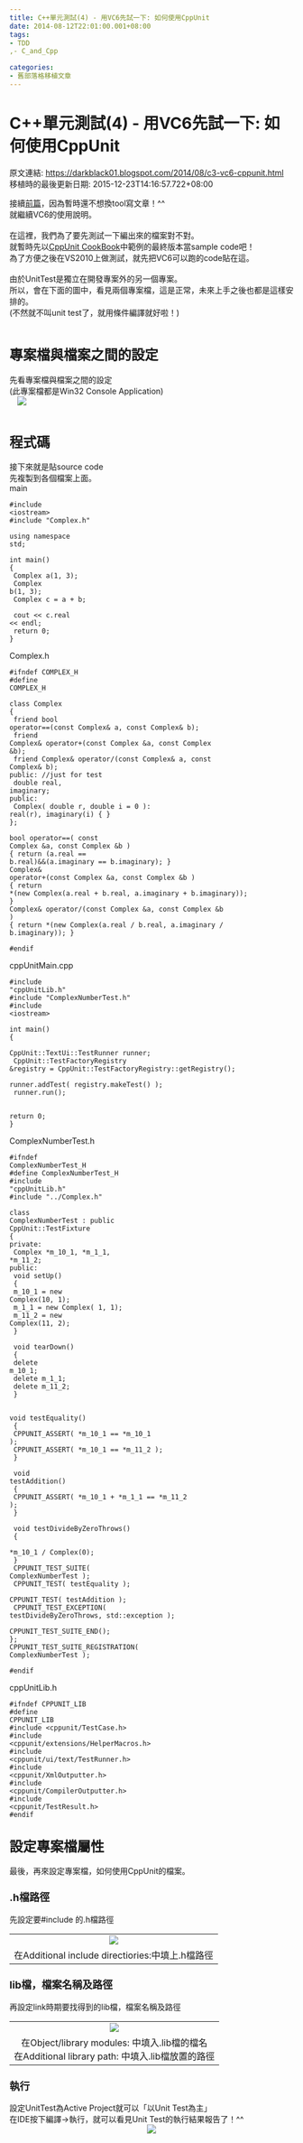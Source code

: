 ```yaml
---
title: C++單元測試(4) - 用VC6先試一下: 如何使用CppUnit
date: 2014-08-12T22:01:00.001+08:00
tags: 
- TDD
,- C_and_Cpp

categories:
- 舊部落格移植文章
---
```


# C++單元測試(4) - 用VC6先試一下: 如何使用CppUnit

原文連結: https://darkblack01.blogspot.com/2014/08/c3-vc6-cppunit.html
移植時的最後更新日期: 2015-12-23T14:16:57.722+08:00

接續<a href="http://darkblack01.blogspot.tw/2014/08/c2-cppunit.html">前篇</a>，因為暫時還不想換tool寫文章！^^<br />就繼續VC6的使用說明。<br /><br />在這裡，我們為了要先測試一下編出來的檔案對不對。<br />就暫時先以<a href="http://cppunit.sourceforge.net/doc/1.8.0/cppunit_cookbook.html">CppUnit CookBook</a>中範例的最終版本當sample code吧！<br />為了方便之後在VS2010上做測試，就先把VC6可以跑的code貼在這。<br /><br />由於UnitTest是獨立在開發專案外的另一個專案。<br />所以，會在下面的圖中，看見兩個專案檔，這是正常，未來上手之後也都是這樣安排的。<br />(不然就不叫unit test了，就用條件編譯就好啦！)<br /><br /><h2><span style="font-size: x-large;">專案檔與檔案之間的設定</span></h2>先看專案檔與檔案之間的設定<br />(此專案檔都是Win32 Console Application)<br /><div class="separator" style="clear: both; text-align: left;"><a href="http://4.bp.blogspot.com/-3NN1sUJK64g/U-oZYLUSkDI/AAAAAAAAHac/iLoMKn2kDpQ/s1600/files_in_proj.png" imageanchor="1" style="margin-left: 1em; margin-right: 1em;"><img border="0" src="http://4.bp.blogspot.com/-3NN1sUJK64g/U-oZYLUSkDI/AAAAAAAAHac/iLoMKn2kDpQ/s1600/files_in_proj.png" /></a></div><br /><h2><span style="font-size: x-large;">程式碼</span></h2>接下來就是貼source code<br />先複製到各個檔案上面。<br />main <br /><pre class="prettyprint"><code>#include &lt;iostream&gt;<br />#include "Complex.h"<br /><br />using namespace std;<br /><br />int main()<br />{<br />    Complex a(1, 3);<br />    Complex b(1, 3);<br />    Complex c = a + b;<br /><br />    cout &lt;&lt; c.real &lt;&lt; endl;<br />    return 0;<br />}</code></pre>Complex.h <br /><pre class="prettyprint"><code>#ifndef COMPLEX_H<br />#define COMPLEX_H<br /><br />class Complex<br />{ <br />    friend bool operator==(const Complex&amp; a, const Complex&amp; b);<br />    friend Complex&amp; operator+(const Complex &amp;a, const Complex &amp;b);<br />    friend Complex&amp; operator/(const Complex&amp; a, const Complex&amp; b);<br />public:  //just for test<br />    double real, imaginary;<br />public:<br />    Complex( double r, double i = 0 ): real(r), imaginary(i) { }<br />};<br /><br />bool operator==( const Complex &amp;a, const Complex &amp;b )<br />{ return (a.real == b.real)&amp;&amp;(a.imaginary == b.imaginary); }<br />Complex&amp; operator+(const Complex &amp;a, const Complex &amp;b )<br />{ return *(new Complex(a.real + b.real, a.imaginary + b.imaginary)); }<br />Complex&amp; operator/(const Complex &amp;a, const Complex &amp;b )<br />{ return *(new Complex(a.real / b.real, a.imaginary / b.imaginary)); }<br /><br />#endif</code></pre>cppUnitMain.cpp <br /><pre class="prettyprint"><code>#include "cppUnitLib.h"<br />#include "ComplexNumberTest.h"<br />#include &lt;iostream&gt;<br /><br />int main()<br />{<br />    CppUnit::TextUi::TestRunner runner;<br />    CppUnit::TestFactoryRegistry &amp;registry = CppUnit::TestFactoryRegistry::getRegistry();<br />    runner.addTest( registry.makeTest() );<br />    runner.run();<br /><br />    return 0;<br />}</code></pre>ComplexNumberTest.h <br /><pre class="prettyprint"><code>#ifndef ComplexNumberTest_H<br />#define ComplexNumberTest_H<br />#include "cppUnitLib.h"<br />#include "../Complex.h"<br /><br />class ComplexNumberTest : public CppUnit::TestFixture<br />{<br />private:<br />    Complex *m_10_1, *m_1_1, *m_11_2;<br />public:<br />    void setUp()<br />    {<br />        m_10_1 = new Complex(10, 1);<br />        m_1_1  = new Complex( 1, 1);<br />        m_11_2 = new Complex(11, 2);<br />    }<br /><br />    void tearDown()<br />    {<br />        delete m_10_1;<br />        delete m_1_1;<br />        delete m_11_2;<br />    }<br /><br />    void testEquality()<br />    {<br />        CPPUNIT_ASSERT( *m_10_1 == *m_10_1 );<br />        CPPUNIT_ASSERT( *m_10_1 == *m_11_2 );<br />    }<br /><br />    void testAddition()<br />    {<br />        CPPUNIT_ASSERT( *m_10_1 + *m_1_1 == *m_11_2 );<br />    }<br /><br />    void testDivideByZeroThrows()<br />    {<br />        *m_10_1 / Complex(0);<br />    }<br />    CPPUNIT_TEST_SUITE( ComplexNumberTest );<br />    CPPUNIT_TEST( testEquality );<br />    CPPUNIT_TEST( testAddition );<br />    CPPUNIT_TEST_EXCEPTION( testDivideByZeroThrows, std::exception );<br />    CPPUNIT_TEST_SUITE_END();<br />};<br />CPPUNIT_TEST_SUITE_REGISTRATION( ComplexNumberTest );<br /><br />#endif</code></pre>cppUnitLib.h <br /><pre class="prettyprint"><code>#ifndef CPPUNIT_LIB<br />#define CPPUNIT_LIB<br />#include &lt;cppunit/TestCase.h&gt;<br />#include &lt;cppunit/extensions/HelperMacros.h&gt;<br />#include &lt;cppunit/ui/text/TestRunner.h&gt;<br />#include &lt;cppunit/XmlOutputter.h&gt;<br />#include &lt;cppunit/CompilerOutputter.h&gt;<br />#include &lt;cppunit/TestResult.h&gt;<br />#endif</code></pre><h2><span style="font-size: x-large;">設定專案檔屬性</span></h2>最後，再來設定專案檔，如何使用CppUnit的檔案。<br /><h3><span style="font-size: large;">.h檔路徑</span></h3>先設定要#include 的.h檔路徑<br /><table align="center" cellpadding="0" cellspacing="0" class="tr-caption-container" style="margin-left: auto; margin-right: auto; text-align: center;"><tbody><tr><td style="text-align: center;"><a href="http://2.bp.blogspot.com/-tIi-XKdiR-M/U-oc2QIRPXI/AAAAAAAAHas/KQViw37Wbro/s1600/setup_proj_file_include_path.png" imageanchor="1" style="margin-left: auto; margin-right: auto;"><img border="0" src="http://2.bp.blogspot.com/-tIi-XKdiR-M/U-oc2QIRPXI/AAAAAAAAHas/KQViw37Wbro/s1600/setup_proj_file_include_path.png" /></a></td></tr><tr><td class="tr-caption" style="text-align: center;">在Additional include directiories:中填上.h檔路徑</td></tr></tbody></table><h3><span style="font-size: large;">lib檔，檔案名稱及路徑</span></h3>再設定link時期要找得到的lib檔，檔案名稱及路徑<br /><table align="center" cellpadding="0" cellspacing="0" class="tr-caption-container" style="margin-left: auto; margin-right: auto; text-align: center;"><tbody><tr><td style="text-align: center;"><a href="http://1.bp.blogspot.com/-rkQktDL-SUQ/U-oc2ZxLaOI/AAAAAAAAHao/BKLlNkQxIao/s1600/setup_proj_file_lib_files.png" imageanchor="1" style="margin-left: auto; margin-right: auto;"><img border="0" src="http://1.bp.blogspot.com/-rkQktDL-SUQ/U-oc2ZxLaOI/AAAAAAAAHao/BKLlNkQxIao/s1600/setup_proj_file_lib_files.png" /></a></td></tr><tr><td class="tr-caption" style="text-align: center;">在Object/library modules: 中填入.lib檔的檔名<br />在Additional library path: 中填入.lib檔放置的路徑</td></tr></tbody></table><h3><span style="font-size: large;">執行</span></h3>設定UnitTest為Active Project就可以「以Unit Test為主」<br />在IDE按下編譯→執行，就可以看見Unit Test的執行結果報告了！^^<br /><div class="separator" style="clear: both; text-align: center;"><a href="http://1.bp.blogspot.com/-4u3kGqZue90/U-oeJ-alDQI/AAAAAAAAHa4/04ucWDIFXqE/s1600/unit_test_result.png" imageanchor="1" style="margin-left: 1em; margin-right: 1em;"><img border="0" src="http://1.bp.blogspot.com/-4u3kGqZue90/U-oeJ-alDQI/AAAAAAAAHa4/04ucWDIFXqE/s1600/unit_test_result.png" /></a></div><br /><br />
